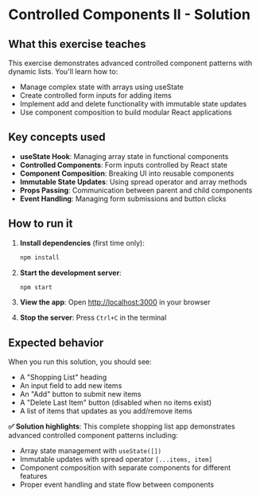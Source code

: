 # Controlled Components II - Solution

## What this exercise teaches

This exercise demonstrates advanced controlled component patterns with dynamic lists. You'll learn how to:

- Manage complex state with arrays using useState
- Create controlled form inputs for adding items
- Implement add and delete functionality with immutable state updates
- Use component composition to build modular React applications

## Key concepts used

- **useState Hook**: Managing array state in functional components
- **Controlled Components**: Form inputs controlled by React state
- **Component Composition**: Breaking UI into reusable components
- **Immutable State Updates**: Using spread operator and array methods
- **Props Passing**: Communication between parent and child components
- **Event Handling**: Managing form submissions and button clicks

## How to run it

1. **Install dependencies** (first time only):
   ```bash
   npm install
   ```

2. **Start the development server**:
   ```bash
   npm start
   ```

3. **View the app**: 
   Open [http://localhost:3000](http://localhost:3000) in your browser

4. **Stop the server**: Press `Ctrl+C` in the terminal

## Expected behavior

When you run this solution, you should see:

- A "Shopping List" heading
- An input field to add new items
- An "Add" button to submit new items 
- A "Delete Last Item" button (disabled when no items exist)
- A list of items that updates as you add/remove items

**✅ Solution highlights**: This complete shopping list app demonstrates advanced controlled component patterns including:
- Array state management with `useState([])` 
- Immutable updates with spread operator `[...items, item]`
- Component composition with separate components for different features
- Proper event handling and state flow between components
